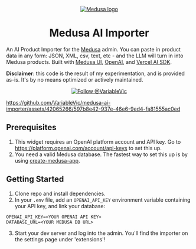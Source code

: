 <p align="center">
  <a href="https://www.medusajs.com">
  <picture>
    <source media="(prefers-color-scheme: dark)" srcset="https://user-images.githubusercontent.com/59018053/229103275-b5e482bb-4601-46e6-8142-244f531cebdb.svg">
    <source media="(prefers-color-scheme: light)" srcset="https://user-images.githubusercontent.com/59018053/229103726-e5b529a3-9b3f-4970-8a1f-c6af37f087bf.svg">
    <img alt="Medusa logo" src="https://user-images.githubusercontent.com/59018053/229103726-e5b529a3-9b3f-4970-8a1f-c6af37f087bf.svg">
    </picture>
  </a>
</p>
<h1 align="center">
  Medusa AI Importer
</h1>


An AI Product Importer for the [Medusa](https://medusajs.com/) admin. You can paste in product data in any form: JSON, XML, csv, text, etc - and the LLM will turn in into Medusa products. Built with [Medusa UI](https://docs.medusajs.com/ui), [OpenAI](https://platform.openai.com), and [Vercel AI SDK](https://sdk.vercel.ai).

**Disclaimer**: this code is the result of my experimentation, and is provided as-is. It's by no means optimized or actively maintained.

<p align="center">
  <a href="https://twitter.com/intent/follow?screen_name=VariableVic">
    <img src="https://img.shields.io/twitter/follow/VariableVic.svg?label=Follow%20@VariableVic" alt="Follow @VariableVic" />
  </a>
</p>

https://github.com/VariableVic/medusa-ai-importer/assets/42065266/597b8e42-937e-46e6-9ed4-fa81555ac0ed

## Prerequisites

1. This widget requires an OpenAI platform account and API key. Go to https://platform.openai.com/account/api-keys to set this up.
2. You need a valid Medusa database. The fastest way to set this up is by using [create-medusa-app](https://docs.medusajs.com/create-medusa-app).

## Getting Started

1. Clone repo and install dependencies.
2. In your `.env` file, add an `OPENAI_API_KEY` environment variable containing your API key, and link your database:

```
OPENAI_API_KEY=<YOUR OPENAI API KEY>
DATABASE_URL=<YOUR MEDUSA DB URL>
```

3. Start your dev server and log into the admin. You'll find the importer on the settings page under 'extensions'!
